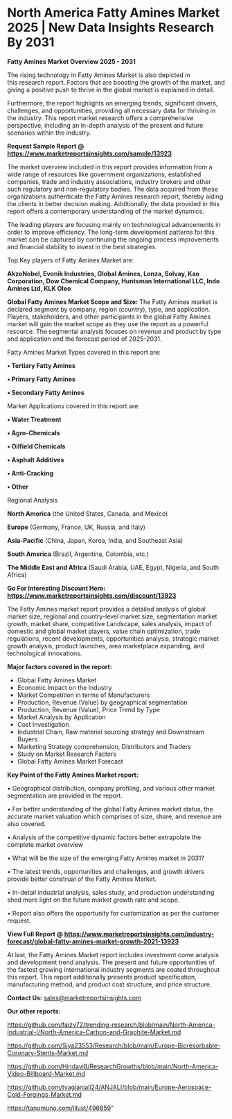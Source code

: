 # North America Fatty Amines Market 2025 | New Data Insights Research By 2031

<Strong> Fatty Amines Market Overview 2025 - 2031</strong>

The rising technology in Fatty Amines Market is also depicted in this research report. Factors that are boosting the growth of the market, and giving a positive push to thrive in the global market is explained in detail.

Furthermore, the report highlights on emerging trends, significant drivers, challenges, and opportunities, providing all necessary data for thriving in the industry. This report market research offers a comprehensive perspective, including an in-depth analysis of the present and future scenarios within the industry.

<strong>Request Sample Report @ <a href=https://www.marketreportsinsights.com/sample/13923>https://www.marketreportsinsights.com/sample/13923</a></strong>

The market overview included in this report provides information from a wide range of resources like government organizations, established companies, trade and industry associations, industry brokers and other such regulatory and non-regulatory bodies. The data acquired from these organizations authenticate the Fatty Amines research report, thereby aiding the clients in better decision making. Additionally, the data provided in this report offers a contemporary understanding of the market dynamics.

The leading players are focusing mainly on technological advancements in order to improve efficiency. The long-term development patterns for this market can be captured by continuing the ongoing process improvements and financial stability to invest in the best strategies.

Top Key players of Fatty Amines Market are:

<strong>AkzoNobel, Evonik Industries, Global Amines, Lonza, Solvay, Kao Corporation, Dow Chemical Company, Huntsman International LLC, Indo Amines Ltd, KLK Oleo</strong>

<strong><b>Global Fatty Amines Market Scope and Size:</b></strong>
The Fatty Amines market is declared segment by company, region (country), type, and application. Players, stakeholders, and other participants in the global Fatty Amines market will gain the market scope as they use the report as a powerful resource. The segmental analysis focuses on revenue and product by type and application and the forecast period of 2025-2031.

Fatty Amines Market Types covered in this report are:

<strong>• Tertiary Fatty Amines

• Primary Fatty Amines

• Secondary Fatty Amines</strong>

Market Applications covered in this report are:

<strong>• Water Treatment

• Agro-Chemicals

• Oilfield Chemicals

• Asphalt Additives

• Anti-Cracking

• Other</strong> 

Regional Analysis

<strong>North America</strong> (the United States, Canada, and Mexico)

<strong>Europe</strong> (Germany, France, UK, Russia, and Italy)

<strong>Asia-Pacific</strong> (China, Japan, Korea, India, and Southeast Asia)

<strong>South America</strong> (Brazil, Argentina, Colombia, etc.)

<strong>The Middle East and Africa</strong> (Saudi Arabia, UAE, Egypt, Nigeria, and South Africa)

<strong>Go For Interesting Discount Here: <a href=https://www.marketreportsinsights.com/discount/13923>https://www.marketreportsinsights.com/discount/13923</a></strong>

The Fatty Amines market report provides a detailed analysis of global market size, regional and country-level market size, segmentation market growth, market share, competitive Landscape, sales analysis, impact of domestic and global market players, value chain optimization, trade regulations, recent developments, opportunities analysis, strategic market growth analysis, product launches, area marketplace expanding, and technological innovations.

<strong><b>Major factors covered in the report:</b></strong>
<ul>
  <li>Global Fatty Amines Market </li>
  <li>Economic Impact on the Industry</li>
  <li>Market Competition in terms of Manufacturers</li>
  <li>Production, Revenue (Value) by geographical segmentation</li>
  <li>Production, Revenue (Value), Price Trend by Type</li>
  <li>Market Analysis by Application</li>
  <li>Cost Investigation</li>
  <li>Industrial Chain, Raw material sourcing strategy and Downstream Buyers</li>
  <li>Marketing Strategy comprehension, Distributors and Traders</li>
  <li>Study on Market Research Factors</li>
  <li>Global Fatty Amines Market Forecast</li>
</ul>

<strong><b>Key Point of the Fatty Amines Market report:</b></strong>

• Geographical distribution, company profiling, and various other market segmentation are provided in the report.

• For better understanding of the global Fatty Amines market status, the accurate market valuation which comprises of size, share, and revenue are also covered.

• Analysis of the competitive dynamic factors better extrapolate the complete market overview

• What will be the size of the emerging Fatty Amines market in 2031?

• The latest trends, opportunities and challenges, and growth drivers provide better construal of the Fatty Amines Market.

• In-detail industrial analysis, sales study, and production understanding shed more light on the future market growth rate and scope.

• Report also offers the opportunity for customization as per the customer request.

<strong><b>View Full Report @ <a href=https://www.marketreportsinsights.com/industry-forecast/global-fatty-amines-market-growth-2021-13923>https://www.marketreportsinsights.com/industry-forecast/global-fatty-amines-market-growth-2021-13923</a></b></strong>


At last, the Fatty Amines Market report includes investment come analysis and development trend analysis. The present and future opportunities of the fastest growing international industry segments are coated throughout this report. This report additionally presents product specification, manufacturing method, and product cost structure, and price structure.

<strong>Contact Us:</strong>
sales@marketreportsinsights.com

<strong>Our other reports:</strong>

<a href=https://github.com/faizy72/trending-research/blob/main/North-America-Industrial-I/North-America-Carbon-and-Graphite-Market.md>https://github.com/faizy72/trending-research/blob/main/North-America-Industrial-I/North-America-Carbon-and-Graphite-Market.md</a>

<a href=https://github.com/Siya23553/Research/blob/main/Europe-Bioresorbable-Coronary-Stents-Market.md>https://github.com/Siya23553/Research/blob/main/Europe-Bioresorbable-Coronary-Stents-Market.md</a>

<a href=https://github.com/Hindavi8/ResearchGrowths/blob/main/North-America-Video-Billboard-Market.md>https://github.com/Hindavi8/ResearchGrowths/blob/main/North-America-Video-Billboard-Market.md</a>

<a href=https://github.com/tyagianjali24/ANJALI/blob/main/Europe-Aerospace-Cold-Forgings-Market.md>https://github.com/tyagianjali24/ANJALI/blob/main/Europe-Aerospace-Cold-Forgings-Market.md</a>

<a href=https://tanomuno.com/illust/496859>https://tanomuno.com/illust/496859</a>"
